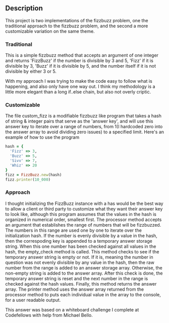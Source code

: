 ## Description

This project is two implementations of the fizzbuzz problem, one the
traditional approach to the fizzbuzz problem, and the second a more
customizable variation on the same theme.

### Traditional

This is a simple fizzbuzz method that accepts an argument of one integer and
returns 'FizzBuzz' if the number is divisible by 3 and 5, 'Fizz' if it is
divisible by 3, 'Buzz' if it is divisible by 5, and the number itself if
it is not divisible by either 3 or 5.

With my approach I was trying to make the code easy to follow what is happening,
and also only have one way out.  I think my methodology is a little more
elegant than a long if..else chain, but also not overly criptic.

### Customizable

The file custom_fizz is a modifiable fizzbuzz like program that takes a
hash of string & integer pairs that serve as the 'answer key', and will use
this answer key to iterate over a range of numbers, from 1(I hardcoded zero into
the answer array to avoid dividing zero issues) to a specified limit.
Here's an example of how to use the program
```ruby
hash = {
  'Fizz' => 3,
  'Buzz' => 5,
  'Sivv' => 7,
  'Whiz' => 20
}
fizz = FizzBuzz.new(hash)
fizz.printer(10_000)
```
### Approach

I thought initializing the FizzBuzz instance with a has would be the best way
to allow a client or third party to customize what they want their answer key
to look like, although this program assumes that the values in the hash is
organized in numerical order, smallest first.  The processor method accepts an
argument that establishes the range of numbers that will be fizzbuzzed.  The numbers
in this range are used one by one to iterate over the initialization hash.  If
the number is evenly divisible by a value in the hash, then the correspoding key
is appended to a temporary answer storage string.  When this one number has been
checked against all values in the hash, the empty_check method is called.  This
method checks to see if the temporary answer string is empty or not.  If it is,
meaning the number in question was not evenly divisible by any value in the hash,
then the raw number from the range is added to an answer storage array. Otherwise,
the non-empty string is added to the answer array.  After this check is
done, the temporary answer string is reset and the next number in the range is
checked against the hash values.  Finally, this method returns the answer array.
The printer method uses the answer array returned from the processor method
to puts each individual value in the array to the console, for a user readable
output.

This answer was based on a whiteboard challenge I complete at Codefellows with
help from Michael Bello.

